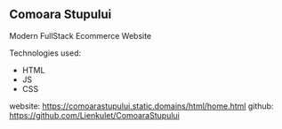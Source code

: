 ## Comoara Stupului

Modern FullStack Ecommerce Website

Technologies used:
- HTML
- JS
- CSS

website: https://comoarastupului.static.domains/html/home.html
github: https://github.com/Lienkulet/ComoaraStupului
